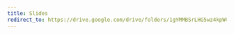 ```yaml
---
title: Slides
redirect_to: https://drive.google.com/drive/folders/1gYMMBSrLHG5wz4kpWCG5GE9JGEd2jWjp?usp=sharing
---
```

